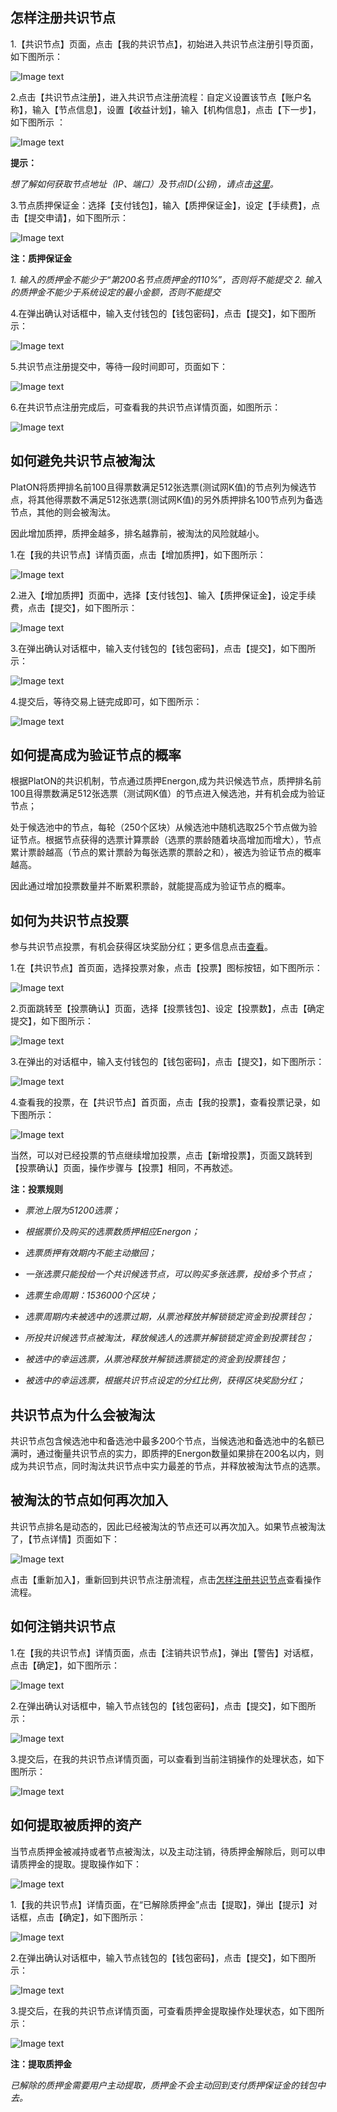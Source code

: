 
## 怎样注册共识节点

1.【共识节点】页面，点击【我的共识节点】，初始进入共识节点注册引导页面，如下图所示：

![Image text](image/My_node_apply-cn.png)

2.点击【共识节点注册】，进入共识节点注册流程：自定义设置该节点【账户名称】，输入【节点信息】，设置【收益计划】，输入【机构信息】，点击【下一步】，如下图所示 ：

![Image text](image/Node_apply_info-cn.png)

**提示：**

*想了解如何获取节点地址（IP、端口）及节点ID(公钥)，请点击[这里](/zh-cn/basics/[Chinese-Simplified]-私有网络.md)。*



3.节点质押保证金：选择【支付钱包】，输入【质押保证金】，设定【手续费】，点击【提交申请】，如下图所示：

![Image text](image/Node_apply_stake-cn.png)


**注：质押保证金**

*1. 输入的质押金不能少于“第200名节点质押金的110%”，否则将不能提交*
*2. 输入的质押金不能少于系统设定的最小金额，否则不能提交*

4.在弹出确认对话框中，输入支付钱包的【钱包密码】，点击【提交】，如下图所示：

![Image text](image/Execute_contract_node-cn.png)

5.共识节点注册提交中，等待一段时间即可，页面如下：

![Image text](image/Node_apply_pending-cn.png)

6.在共识节点注册完成后，可查看我的共识节点详情页面，如图所示：

![Image text](image/Node-details-cn.png)

## 如何避免共识节点被淘汰

PlatON将质押排名前100且得票数满足512张选票(测试网K值)的节点列为候选节点，将其他得票数不满足512张选票(测试网K值)的另外质押排名100节点列为备选节点，其他的则会被淘汰。

因此增加质押，质押金越多，排名越靠前，被淘汰的风险就越小。

1.在【我的共识节点】详情页面，点击【增加质押】，如下图所示：

![Image text](image/Add_stakes-cn.png)

2.进入【增加质押】页面中，选择【支付钱包】、输入【质押保证金】，设定手续费，点击【提交】，如下图所示：

![Image text](image/Add_stakes_info-cn.png)

3.在弹出确认对话框中，输入支付钱包的【钱包密码】，点击【提交】，如下图所示：

![Image text](image/Add_stake_confirm-cn.png)

4.提交后，等待交易上链完成即可，如下图所示：

![Image text](image/Add_stakes_pending-cn.png)

## 如何提高成为验证节点的概率

根据PlatON的共识机制，节点通过质押Energon,成为共识候选节点，质押排名前100且得票数满足512张选票（测试网K值）的节点进入候选池，并有机会成为验证节点；

处于候选池中的节点，每轮（250个区块）从候选池中随机选取25个节点做为验证节点。根据节点获得的选票计算票龄（选票的票龄随着块高增加而增大），节点累计票龄越高（节点的累计票龄为每张选票的票龄之和），被选为验证节点的概率越高。

因此通过增加投票数量并不断累积票龄，就能提高成为验证节点的概率。

## 如何为共识节点投票

参与共识节点投票，有机会获得区块奖励分红；更多信息点击[查看](/zh-cn/technologies/platon-ppos/_Probabilistic-POS.md#投票流程)。

1.在【共识节点】首页面，选择投票对象，点击【投票】图标按钮，如下图所示：

![Image text](image/Node_Home_Vote-cn.png)

2.页面跳转至【投票确认】页面，选择【投票钱包】、设定【投票数】，点击【确定提交】，如下图所示：

![Image text](image/Node-Vote-Confirm-cn.png)

3.在弹出的对话框中，输入支付钱包的【钱包密码】，点击【提交】，如下图所示：

![Image text](image/Node-Vote-Confirm-Sign-cn.png)

4.查看我的投票，在【共识节点】首页面，点击【我的投票】，查看投票记录，如下图所示：

![Image text](image/Node-MyVode-cn.png)

当然，可以对已经投票的节点继续增加投票，点击【新增投票】，页面又跳转到【投票确认】页面，操作步骤与【投票】相同，不再敖述。

**注：投票规则**

- *票池上限为51200选票；*

- *根据票价及购买的选票数质押相应Energon；*

- *选票质押有效期内不能主动撤回；*

- *一张选票只能投给一个共识候选节点，可以购买多张选票，投给多个节点；*

- *选票生命周期：1536000个区块；*

- *选票周期内未被选中的选票过期，从票池释放并解锁锁定资金到投票钱包；*

- *所投共识候选节点被淘汰，释放候选人的选票并解锁锁定资金到投票钱包；*

- *被选中的幸运选票，从票池释放并解锁选票锁定的资金到投票钱包；*

- *被选中的幸运选票，根据共识节点设定的分红比例，获得区块奖励分红；*

  

## 共识节点为什么会被淘汰

共识节点包含候选池中和备选池中最多200个节点，当候选池和备选池中的名额已满时，通过衡量共识节点的实力，即质押的Energon数量如果排在200名以内，则成为共识节点，同时淘汰共识节点中实力最差的节点，并释放被淘汰节点的选票。

## 被淘汰的节点如何再次加入

共识节点排名是动态的，因此已经被淘汰的节点还可以再次加入。如果节点被淘汰了，【节点详情】页面如下：

![Image text](image/Node_re-apply-cn.png)

点击【重新加入】，重新回到共识节点注册流程，点击[怎样注册共识节点](#怎么注册共识节点)查看操作流程。

## 如何注销共识节点

1.在【我的共识节点】详情页面，点击【注销共识节点】，弹出【警告】对话框，点击【确定】，如下图所示：

![Image text](image/Node_withdraw-cn.png)

2.在弹出确认对话框中，输入节点钱包的【钱包密码】，点击【提交】，如下图所示：

![Image text](image/Node_stake_revoke_confirm-cn.png)

3.提交后，在我的共识节点详情页面，可以查看到当前注销操作的处理状态，如下图所示：

![Image text](image/Node_withdraw_pending-cn.png)

## 如何提取被质押的资产

当节点质押金被减持或者节点被淘汰，以及主动注销，待质押金解除后，则可以申请质押金的提取。提取操作如下：

![Image text](image/Node_stake_redeem-cn.png)

1.【我的共识节点】详情页面，在“已解除质押金”点击【提取】，弹出【提示】对话框，点击【确定】，如下图所示：

![Image text](image/Node_withdraw_prompt-cn.png)

2.在弹出确认对话框中，输入节点钱包的【钱包密码】，点击【提交】，如下图所示：

![Image text](image/Node_stake_redeem_confirm-cn.png)

3.提交后，在我的共识节点详情页面，可查看质押金提取操作处理状态，如下图所示：

![Image text](image/Node_stake_redeem_pending-cn.png)

**注：提取质押金**

*已解除的质押金需要用户主动提取，质押金不会主动回到支付质押保证金的钱包中去。*

